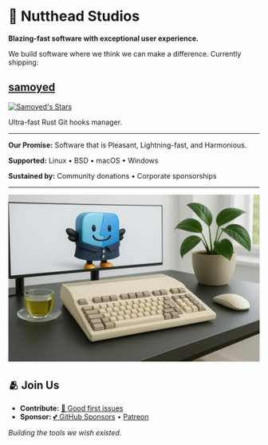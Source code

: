 # 🚀 Nutthead Studios

**Blazing-fast software with exceptional user experience.**

We build software where we think we can make a difference. Currently shipping:

## [**samoyed**](https://github.com/nutthead/samoyed)

[![Samoyed's Stars](https://img.shields.io/github/stars/nutthead/samoyed)](https://github.com/nutthead/samoyed/stargazers)

Ultra-fast Rust Git hooks manager.

---

**Our Promise:** Software that is Pleasant, Lightning-fast, and Harmonious.

**Supported:** Linux • BSD • macOS • Windows

**Sustained by:** Community donations • Corporate sponsorships

---

![Hero Image](assets/hero-2.webp)

## 🫂 Join Us

- **Contribute:** [🤝 Good first issues](https://github.com/nutthead/samoyed/issues?q=is%3Aissue+is%3Aopen+label%3A%22good+first+issue%22)
- **Sponsor:** [💕 GitHub Sponsors](https://github.com/sponsors/behrangsa) • [Patreon](https://patreon.com/__nutthead__)
<!--- **Connect:** [@__nutthead__](https://x.com/__nutthead__) • [studio@nutthead.org](mailto:studio@nutthead.org)-->

_Building the tools we wish existed._
